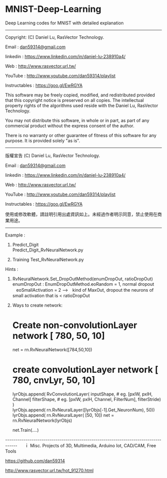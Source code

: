# MNIST-Deep-Learning
Deep Learning codes for MNIST with detailed explanation 

  ---------------------------------------------------------------------------------

  Copyright: (C) Daniel Lu, RasVector Technology.

  Email : dan59314@gmail.com
  
  linkedin : https://www.linkedin.com/in/daniel-lu-238910a4/
  
  Web :     http://www.rasvector.url.tw/
  
  YouTube : http://www.youtube.com/dan59314/playlist
  
  Instructables : https://goo.gl/EwRGYA
  
  

  This software may be freely copied, modified, and redistributed
  provided that this copyright notice is preserved on all copies.
  The intellectual property rights of the algorithms used reside
  with the Daniel Lu, RasVector Technology.

  You may not distribute this software, in whole or in part, as
  part of any commercial product without the express consent of
  the author.

  There is no warranty or other guarantee of fitness of this
  software for any purpose. It is provided solely "as is".

  ---------------------------------------------------------------------------------
  版權宣告  (C) Daniel Lu, RasVector Technology.

  Email : dan59314@gmail.com
  
  linkedin : https://www.linkedin.com/in/daniel-lu-238910a4/
  
  Web :     http://www.rasvector.url.tw/
  
  YouTube : http://www.youtube.com/dan59314/playlist
  
  Instructables : https://goo.gl/EwRGYA
  
  

  使用或修改軟體，請註明引用出處資訊如上。未經過作者明示同意，禁止使用在商業用途。
  
  
  ---------------------------------------------------------------------------------


Example :  
  1. Predict_Digit  
      Predict_Digit_RvNeuralNetwork.py
      
  2. Training
      Test_RvNeuralNetwork.py
      
Hints :
  1. RvNeuralNetwork.Set_DropOutMethod(enumDropOut, ratioDropOut)
      enumDropOut :
          EnumDropOutMethod.eoRandom = 1,  normal dropout
          eoSmallActivation = 2  -->　kind of MaxOut, dropout the neurons of small activation that is < ratioDropOut
          
  2. Ways to create network:
      # Create non-convolutionLayer network [ 780, 50, 10]
      net = rn.RvNeuralNetwork([784,50,10])
      
      # create convolutionLayer network [ 780, cnvLyr, 50, 10]
      lyrObjs.append( RvConvolutionLayer(
        inputShape, # eg. [pxlW, pxlH, Channel]
        filterShape, # eg. [pxlW, pxlH, Channel, FilterNum], 
        filterStride) )        
       lyrObjs.append( rn.RvNeuralLayer([lyrObjs[-1].Get_NeuronNum), 50))
       lyrObjs.append( rn.RvNeuralLayer( [50, 10])
      net = rn.RvNeuralNetwork(lyrObjs)
      
      net.Train(....)
      
      
  
  
------------------------------------------------------------------------------------      ｉ
Misc. Projects of 3D, Multimedia, Arduino Iot, CAD/CAM, Free Tools

https://github.com/dan59314

http://www.rasvector.url.tw/hot_91270.html
